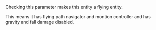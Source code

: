 Checking this parameter makes this entity a flying entity.

This means it has flying path navigator and montion controller and has gravity and fall
damage disabled.